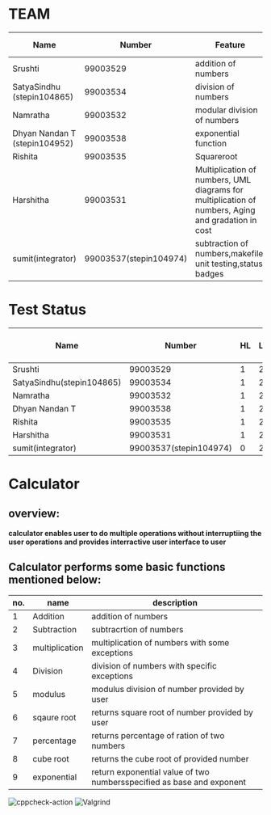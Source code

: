 # **TEAM**
|       Name  |     Number          |           Feature         | Issues Raised | Issues Resolved|
|-------------|---------------------|---------------------------|---------------|----------------|
|        Srushti   | 99003529            |  addition of numbers      |            1 |1               |
|        SatyaSindhu (stepin104865)  | 99003534            |  division of numbers      |            1 |1               |
|        Namratha      | 99003532             | modular division of numbers| 1           |1             |
|Dhyan Nandan T (stepin104952)|99003538|exponential function|1|1|
|Rishita |99003535|Squareroot|1|1|
|Harshitha|99003531| Multiplication of numbers, UML diagrams for multiplication of numbers, Aging and gradation in cost|1|1|
|sumit(integrator)|99003537(stepin104974)|subtraction of numbers,makefile, unit testing,status badges |1|(still open)|


# **Test Status**
|       Name  |     Number  |       HL    |     LL       |Test cases passed | Test cases failed|
|-------------|------------ |-------------|--------------|------------------|------------------|
|    Srushti  | 99003529 |    1         |  2               |        2|0|
|    SatyaSindhu(stepin104865)  | 99003534 |    1         |  2               |        2|0|
|   Namratha   |99003532    |    1          |2| 2|0|
|Dhyan Nandan T|99003538|1|2|2|0|
|Rishita       |99003535|1|2|2|0|
|Harshitha | 99003531|1|2|2|0|
|sumit(integrator)|99003537(stepin104974)|0|2|2|0||2|0||
# Calculator
## overview:
  **calculator enables user to do multiple operations without interruptiing the user operations and  provides interractive user interface to user**

##  Calculator performs some basic functions mentioned below:
|       no.   |     name          |                 description                   |
|-------------|-------------------|-----------------------------------------------|
|        1    | Addition          |  addition of numbers                          |
|        2    | Subtraction       | subtracrtion of numbers                       |
|        3    | multiplication    | multiplication of numbers with some exceptions|
|        4    | Division          | division of numbers with specific exceptions  |
|        5    | modulus           | modulus division of number provided by user   |
|        6    | sqaure root       | returns square root of number provided by user|
|        7    | percentage        | returns percentage of ration of two numbers   |
|        8    | cube root         | returns the cube root of provided number      |
|        9    | exponential       | return exponential value of two numbersspecified as base and exponent|




![cppcheck-action](https://github.com/99003537/Calculator/workflows/cppcheck-action/badge.svg)     ![Valgrind](https://github.com/99003537/Calculator/workflows/Valgrind/badge.svg)


